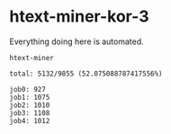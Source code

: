 # htext-miner-kor-3

Everything doing here is automated.

```
htext-miner

total: 5132/9855 (52.075088787417556%)

job0: 927
job1: 1075
job2: 1010
job3: 1108
job4: 1012
```